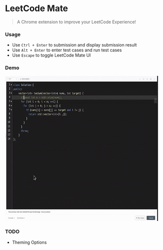 # LeetCode Mate

> A Chrome extension to improve your LeetCode Experience!




### Usage

* Use `Ctrl + Enter` to submission and display submission result
* Use `Alt + Enter` to enter test cases and run test cases
* Use `Escape` to toggle LeetCode Mate UI

### Demo
 <img src="demo/error_and_test_resubmit.gif" style="width:600px;height:479px">

### TODO 
* Theming Options

